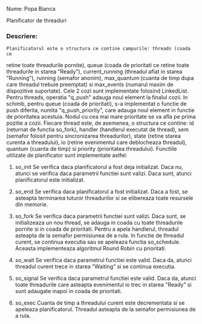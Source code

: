 Nume: Popa Bianca

Planificator de threaduri

### Descriere:
    Planificatorul este o structura ce contine campurile: threads (coada ce
retine toate threadurile pornite), queue (coada de prioritati ce retine toate
threadurile in starea "Ready"), current_running (threadul aflat in starea
"Running"), running (semafor anonim), max_quantum (cuanta de timp dupa care
threadul trebuie preemptat) si max_events (numarul maxim de dispozitive suportate).
    Cele 2 cozi sunt implementate folosind LinkedList. Pentru threads, operatia
"q_push" adauga noul element la finalul cozii. In schimb, pentru queue (coada de
prioritati), s-a implementat o functie de push diferita, numita "q_push_priority",
care adauga noul element in functie de prioritatea acestuia. Nodul cu cea mai 
mare prioritate se va afla pe prima pozitie a cozii.
    Fiecare thread este, de asemenea, o structura ce contine: id (returnat de
functia so_fork), handler (handlerul executat de thread), sem (semafor folosit
pentru sincronizarea threadurilor), state (retine starea curenta a threadului),
io (retine evenimentul care deblocheaza threadul), quantum (cuanta de timp) si
priority (prioritatea threadului).
    Functiile utilizate de planificator sunt implementate astfel:

1. so_init
    Se verifica daca planificatorul a fost deja initializat. Daca nu, atunci se
verifica daca parametrii functiei sunt valizi. Daca sunt, atunci planificatorul
este initializat.

2. so_end
    Se verifica daca planificatorul a fost initializat. Daca a fost, se asteapta
terminarea tuturor threadurilor si se elibereaza toate resursele din memorie.

3. so_fork
    Se verifica daca parametrii functiei sunt valizi. Daca sunt, se initializeaza
un nou thread, se adauga in coada cu toate threadurile pornite si in coada de
prioritati. Pentru a apela handlerul, threadul asteapta de la semafor permisiunea
de a rula. In functie de threadul curent, se continua executia sau se apeleaza 
functia so_schedule. Aceasta implementeaza algoritmul Round Robin cu prioritati.

4. so_wait
    Se verifica daca parametrul functiei este valid. Daca da, atunci threadul
curent trece in starea "Waiting" si se continua executia.

5. so_signal
    Se verifica daca parametrul functiei este valid. Daca da, atunci toate 
threadurile care asteapta evenimentul io trec in starea "Ready" si sunt
adaugate inapoi in coada de prioritati.

6. so_exec
    Cuanta de timp a threadului curent este decrementata si se apeleaza
planificatorul. Threadul asteapta de la semafor permisiunea de a rula.

